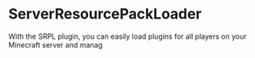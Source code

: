 # ServerResourcePackLoader
With the SRPL plugin, you can easily load plugins for all players on your Minecraft server and manag
